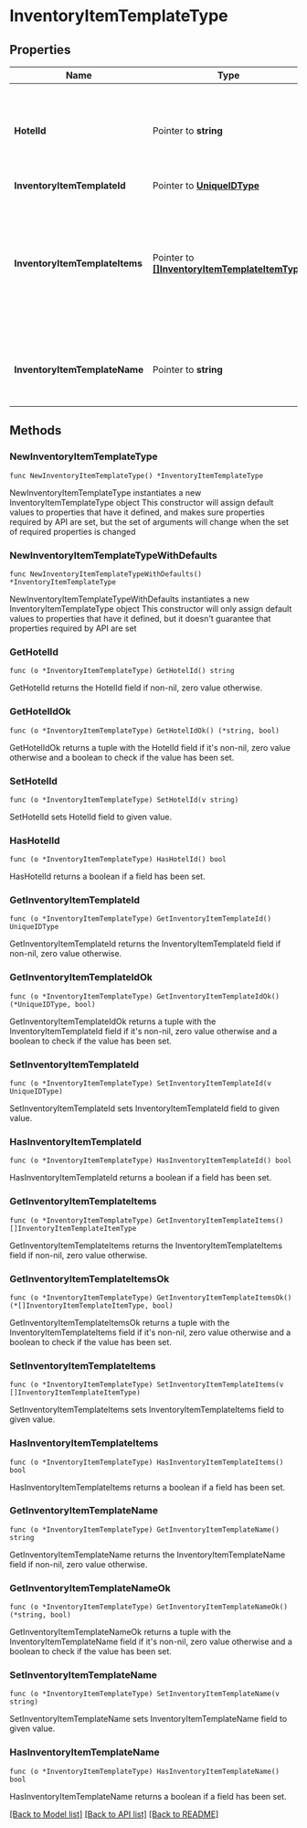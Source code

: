 # InventoryItemTemplateType

## Properties

Name | Type | Description | Notes
------------ | ------------- | ------------- | -------------
**HotelId** | Pointer to **string** | Specifies the hotel code for which the inventory item template is defined. | [optional] 
**InventoryItemTemplateId** | Pointer to [**UniqueIDType**](UniqueIDType.md) |  | [optional] 
**InventoryItemTemplateItems** | Pointer to [**[]InventoryItemTemplateItemType**](InventoryItemTemplateItemType.md) | This type holds a collection of inventory items which are to be grouped under a single inventory item template. | [optional] 
**InventoryItemTemplateName** | Pointer to **string** | Specifies the name of the inventory item template. | [optional] 

## Methods

### NewInventoryItemTemplateType

`func NewInventoryItemTemplateType() *InventoryItemTemplateType`

NewInventoryItemTemplateType instantiates a new InventoryItemTemplateType object
This constructor will assign default values to properties that have it defined,
and makes sure properties required by API are set, but the set of arguments
will change when the set of required properties is changed

### NewInventoryItemTemplateTypeWithDefaults

`func NewInventoryItemTemplateTypeWithDefaults() *InventoryItemTemplateType`

NewInventoryItemTemplateTypeWithDefaults instantiates a new InventoryItemTemplateType object
This constructor will only assign default values to properties that have it defined,
but it doesn't guarantee that properties required by API are set

### GetHotelId

`func (o *InventoryItemTemplateType) GetHotelId() string`

GetHotelId returns the HotelId field if non-nil, zero value otherwise.

### GetHotelIdOk

`func (o *InventoryItemTemplateType) GetHotelIdOk() (*string, bool)`

GetHotelIdOk returns a tuple with the HotelId field if it's non-nil, zero value otherwise
and a boolean to check if the value has been set.

### SetHotelId

`func (o *InventoryItemTemplateType) SetHotelId(v string)`

SetHotelId sets HotelId field to given value.

### HasHotelId

`func (o *InventoryItemTemplateType) HasHotelId() bool`

HasHotelId returns a boolean if a field has been set.

### GetInventoryItemTemplateId

`func (o *InventoryItemTemplateType) GetInventoryItemTemplateId() UniqueIDType`

GetInventoryItemTemplateId returns the InventoryItemTemplateId field if non-nil, zero value otherwise.

### GetInventoryItemTemplateIdOk

`func (o *InventoryItemTemplateType) GetInventoryItemTemplateIdOk() (*UniqueIDType, bool)`

GetInventoryItemTemplateIdOk returns a tuple with the InventoryItemTemplateId field if it's non-nil, zero value otherwise
and a boolean to check if the value has been set.

### SetInventoryItemTemplateId

`func (o *InventoryItemTemplateType) SetInventoryItemTemplateId(v UniqueIDType)`

SetInventoryItemTemplateId sets InventoryItemTemplateId field to given value.

### HasInventoryItemTemplateId

`func (o *InventoryItemTemplateType) HasInventoryItemTemplateId() bool`

HasInventoryItemTemplateId returns a boolean if a field has been set.

### GetInventoryItemTemplateItems

`func (o *InventoryItemTemplateType) GetInventoryItemTemplateItems() []InventoryItemTemplateItemType`

GetInventoryItemTemplateItems returns the InventoryItemTemplateItems field if non-nil, zero value otherwise.

### GetInventoryItemTemplateItemsOk

`func (o *InventoryItemTemplateType) GetInventoryItemTemplateItemsOk() (*[]InventoryItemTemplateItemType, bool)`

GetInventoryItemTemplateItemsOk returns a tuple with the InventoryItemTemplateItems field if it's non-nil, zero value otherwise
and a boolean to check if the value has been set.

### SetInventoryItemTemplateItems

`func (o *InventoryItemTemplateType) SetInventoryItemTemplateItems(v []InventoryItemTemplateItemType)`

SetInventoryItemTemplateItems sets InventoryItemTemplateItems field to given value.

### HasInventoryItemTemplateItems

`func (o *InventoryItemTemplateType) HasInventoryItemTemplateItems() bool`

HasInventoryItemTemplateItems returns a boolean if a field has been set.

### GetInventoryItemTemplateName

`func (o *InventoryItemTemplateType) GetInventoryItemTemplateName() string`

GetInventoryItemTemplateName returns the InventoryItemTemplateName field if non-nil, zero value otherwise.

### GetInventoryItemTemplateNameOk

`func (o *InventoryItemTemplateType) GetInventoryItemTemplateNameOk() (*string, bool)`

GetInventoryItemTemplateNameOk returns a tuple with the InventoryItemTemplateName field if it's non-nil, zero value otherwise
and a boolean to check if the value has been set.

### SetInventoryItemTemplateName

`func (o *InventoryItemTemplateType) SetInventoryItemTemplateName(v string)`

SetInventoryItemTemplateName sets InventoryItemTemplateName field to given value.

### HasInventoryItemTemplateName

`func (o *InventoryItemTemplateType) HasInventoryItemTemplateName() bool`

HasInventoryItemTemplateName returns a boolean if a field has been set.


[[Back to Model list]](../README.md#documentation-for-models) [[Back to API list]](../README.md#documentation-for-api-endpoints) [[Back to README]](../README.md)



